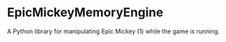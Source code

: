 # EpicMickeyMemoryEngine
 A Python library for manipulating Epic Mickey (1) while the game is running.
